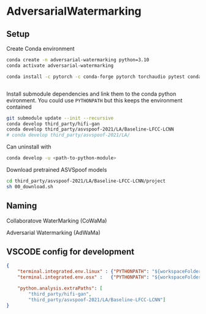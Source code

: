 # AdversarialWatermarking


## Setup


Create Conda environment 
```bash
conda create -n adversarial-watermarking python=3.10
conda activate adversarial-watermarking

conda install -c pytorch -c conda-forge pytorch torchaudio pytest conda-build matplotlib scipy pysoundfile tensorboard



```

Install submodule dependencies and link them to the conda python evironment. You could use `PYTHONPATH` but this keeps the environment contained 

```bash
git submodule update --init --recursive
conda develop third_party/hifi-gan
conda develop third_party/asvspoof-2021/LA/Baseline-LFCC-LCNN
# conda develop third_party/asvspoof-2021/LA/
```

Can uninstall with
```bash
conda develop -u <path-to-python-module>
```


Download pretrained ASVSpoof models

```bash
cd third_party/asvspoof-2021/LA/Baseline-LFCC-LCNN/project
sh 00_download.sh
```


## Naming

Collaboratove WaterMarking (CoWaMa)

Adversarial Watermarking (AdWaMa)


## VSCODE config for development

```json
{
    "terminal.integrated.env.linux" : {"PYTHONPATH": "${workspaceFolder}/third_party/hifi-gan;${workspaceFolder}/tests"},
    "terminal.integrated.env.osx" :   {"PYTHONPATH": "${workspaceFolder}/third_party/hifi-gan;${workspaceFolder}/tests"},

    "python.analysis.extraPaths": [
        "third_party/hifi-gan",
        "third_party/asvspoof-2021/LA/Baseline-LFCC-LCNN"]
}
```

